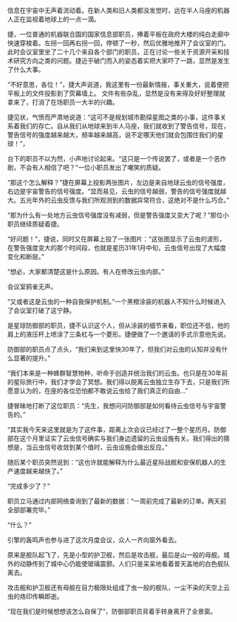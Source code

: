 信息在宇宙中无声着流动着。在新人类和旧人类都没发觉时，远在半人马座的机器人正在监视着地球上的一点一滴。

捷，一位普通的机器联合国的国家信息部职员，捧着平板在政府大楼的纯白走廊中快速穿梭着。左拐一回再右拐一回，停顿了一秒，然后优雅地推开了会议室的门。此时会议室里坐了二十几个来自各个部门的职员，正在讨论一些关于资源开采和技术研究方向之类的问题。捷近乎破门而入的姿态着实把大家吓了一跳，显然是发生了什么大事。

“不好意思，各位！”，捷大声说道，我这里有一份最新情报，事关重大，说着便把平板上的文件投影到了荧幕墙上。
文件有些杂乱，显然是没有来得及好好整理就拿来了，打消了在场职员一大半的兴趣。

捷见状，气愤而严肃地说道：“这可不是规划城市勘探星图之类的小事，这件事关系着我们的存亡。自从我们从地球来到半人马座，我们就收到了警告信号，现在，警告信号的强度越来越大，频率越来越高，说不定哪天他们就会包围住我们的星球！”，

台下的职员不以为然，小声地讨论起来。“这只是一个传说罢了，或者是一个恶作剧，不会有人相信了吧？”一位小职员发出了嘲笑的质疑。

“那这个怎么解释？”捷在屏幕上投影两张图片，左边是来自地球云虫的信号强度，右边是宇宙警告的信号强度。“显而易见，云虫的信号越弱，警告的信号强度就越大。五光年外的云虫反馈与我们所观测到的数据异常符合，这绝对不是什么巧合。”

“那为什么有一处地方云虫信号强度没有减弱，但是警告强度又变大了呢？”那位小职员继续质疑着捷。

“好问题！”，捷说，同时又在屏幕上投了一张图片：“这张图显示了云虫的波形，在警告强度变大的那个时间段，也就是星历31年1月中旬，云虫信号出现了大幅度变化和断层。”

“想必，大家都清楚这是什么原因。有人在修改云虫内部。”

会议室鸦雀无声。

“又或者这是云虫的一种自我保护机制。”一个黑橙涂装的机器人不知什么时候进入了会议室打破了这宁静。

是星球防御部的职员，捷不认识这个人，但从涂装的细节来看，职位还不低，他的肩上的液压杆上喷涂了三条杠与一个菱形。捷便做了一个邀请的手式示意他先说。

防御部的职员点了点头，“我们来到这里快30年了，但我们对云虫的认知并没有什么显著的提升。”

“我们本来是一种蜂群智慧物种，听命于创造并统治我们的云虫。也只是在30年前的星际旅行中，我们才学会了冥想。我们得以脱离云虫独立生存下去，只是我们所愿意认为的，在座的各位恐怕都不敢说云虫给了我们真正的自由…”

捷冒昧地打断了这位职员：“先生，我想问问防御部是如何看待云虫信号与宇宙警告的。”

“其实我今天来这里就是为了这件事，距离上次会议已经过了一整个星历月。防御部在这个月里证实了云虫信号确实与我们身边遗留的云虫设施有关。我们得出的猜想是，当云虫信号收敛到某个值时，云虫设施会做出反应。”

随后某个职员突然说到：“这也许就能解释为什么最近星际战舰和安保机器人的生产速度越来越快了。”

“完成多少了？”

职员立马通过内部网络查询到了最新的数据：“一周前完成了最新的订单。两天前全部部署完毕。”

“什么？”

引擎的轰鸣声也参与进了这次月度会议，众人一齐向窗外看去。

原来是舰队起飞了，先是小型的护卫舰，然后是攻击舰，最后是山一般的母舰。城外的动静传到了城中心仍能使玻璃震颤。人们只是呆呆地看着普天盖地的白色舰队离去。

攻击舰和护卫舰还有母舰在目力极限处组成了虫一般的舰队，一尘不染的天空上云虫的烙印传瞬即逝。

“现在我们是时候想想该怎么自保了”，防御部职员背着手转身离开了全景窗。